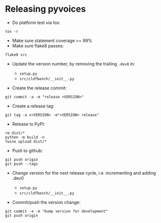 
Releasing pyvoices
==================

- Do platform test via tox:
```shell
tox -r
```

- Make sure statement coverage >= 99%
- Make sure flake8 passes:
```shell
flake8 src
```

- Update the version number, by removing the trailing `.dev0` in:
  - `setup.py`
  - `src/cldfbench/__init__.py`

- Create the release commit:
```shell
git commit -a -m "release <VERSION>"
```

- Create a release tag:
```
git tag -a v<VERSION> -m"<VERSION> release"
```

- Release to PyPI:
```shell
rm dist/*
python -m build -n
twine upload dist/*
```

- Push to github:
```
git push origin
git push --tags
```

- Change version for the next release cycle, i.e. incrementing and adding .dev0

  - `setup.py`
  - `src/cldfbench/__init__.py`

- Commit/push the version change:
```shell
git commit -a -m "bump version for development"
git push origin
```
